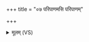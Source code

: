 +++
title = "०७ परिपाणमसि परिपाणम्"

+++
<details><summary>मूलम् (VS)</summary>

प॑रि॒पाण॑मसि परि॒पाणं॑ मे दाः॒ स्वाहा॑ ॥
</details>